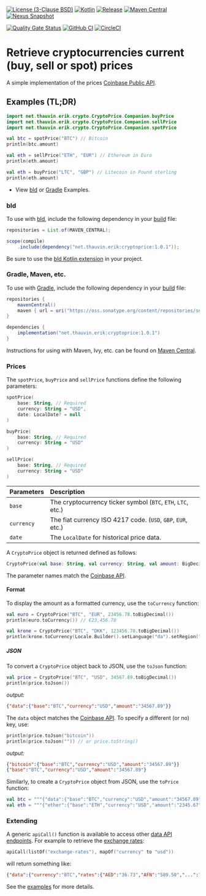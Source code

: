 [![License (3-Clause BSD)](https://img.shields.io/badge/license-BSD%203--Clause-blue.svg?style=flat-square)](https://opensource.org/licenses/BSD-3-Clause)
[![Kotlin](https://img.shields.io/badge/kotlin-1.9.20-7f52ff)](https://kotlinlang.org/)
[![Release](https://img.shields.io/github/release/ethauvin/cryptoprice.svg)](https://github.com/ethauvin/cryptoprice/releases/latest)
[![Maven Central](https://img.shields.io/maven-central/v/net.thauvin.erik/cryptoprice)](https://central.sonatype.com/artifact/net.thauvin.erik/cryptoprice)
[![Nexus Snapshot](https://img.shields.io/nexus/s/net.thauvin.erik/cryptoprice?label=snapshot&server=https%3A%2F%2Foss.sonatype.org%2F)](https://oss.sonatype.org/content/repositories/snapshots/net/thauvin/erik/cryptoprice/)

[![Quality Gate Status](https://sonarcloud.io/api/project_badges/measure?project=ethauvin_cryptoprice&metric=alert_status)](https://sonarcloud.io/dashboard?id=ethauvin_cryptoprice)
[![GitHub CI](https://github.com/ethauvin/cryptoprice/actions/workflows/gradle.yml/badge.svg)](https://github.com/ethauvin/cryptoprice/actions/workflows/gradle.yml)
[![CircleCI](https://circleci.com/gh/ethauvin/cryptoprice/tree/master.svg?style=shield)](https://circleci.com/gh/ethauvin/cryptoprice/tree/master)

# Retrieve cryptocurrencies current (buy, sell or spot) prices

A simple implementation of the prices [Coinbase Public API](https://docs.cloud.coinbase.com/sign-in-with-coinbase/docs/api-prices).

## Examples (TL;DR)

```kotlin
import net.thauvin.erik.crypto.CryptoPrice.Companion.buyPrice
import net.thauvin.erik.crypto.CryptoPrice.Companion.sellPrice
import net.thauvin.erik.crypto.CryptoPrice.Companion.spotPrice

val btc = spotPrice("BTC") // Bitcoin
println(btc.amount)

val eth = sellPrice("ETH", "EUR") // Ethereum in Euro
println(eth.amount)

val eth = buyPrice("LTC", "GBP") // Litecoin in Pound sterling
println(eth.amount)

```
 - View [bld](https://github.com/ethauvin/cryptoprice/blob/master/examples/bld) or [Gradle](https://github.com/ethauvin/cryptoprice/blob/master/examples/gradle) Examples.

### bld

To use with [bld](https://rife2.com/bld), include the following dependency in your [build](https://github.com/ethauvin/cryptoprice/blob/master/examples/bld/src/bld/java/com/example/CryptoPriceExampleBuild.java) file:

```java
repositories = List.of(MAVEN_CENTRAL);

scope(compile)
    .include(dependency("net.thauvin.erik:cryptoprice:1.0.1"));
```
Be sure to use the [bld Kotlin extension](https://github.com/rife2/bld-kotlin) in your project.

### Gradle, Maven, etc.

To use with [Gradle](https://gradle.org/), include the following dependency in your [build](https://github.com/ethauvin/cryptoprice/blob/master/examples/gradle/build.gradle.kts) file:

```gradle
repositories {
    mavenCentral()
    maven { url = uri("https://oss.sonatype.org/content/repositories/snapshots") } // only needed for SNAPSHOT
}

dependencies {
    implementation("net.thauvin.erik:cryptoprice:1.0.1")
}
```

Instructions for using with Maven, Ivy, etc. can be found on [Maven Central](https://central.sonatype.com/artifact/net.thauvin.erik/cryptoprice).

### Prices

The `spotPrice`, `buyPrice` and `sellPrice` functions define the following parameters:

```kotlin
spotPrice(
    base: String, // Required 
    currency: String = "USD",
    date: LocalDate? = null
)

buyPrice(
    base: String, // Required 
    currency: String = "USD"
)

sellPrice(
    base: String, // Required 
    currency: String = "USD"
)
```

Parameters  | Description
:---------- |:------------------------------------------------------------
`base`      | The cryptocurrency ticker symbol (`BTC`, `ETH`, `LTC`, etc.)
`currency`  | The fiat currency ISO 4217 code. (`USD`, `GBP`, `EUR`, etc.)
`date`      | The `LocalDate` for historical price data.

A `CryptoPrice` object is returned defined as follows:

```kotlin
CryptoPrice(val base: String, val currency: String, val amount: BigDecimal)
```
The parameter names match the [Coinbase API](https://docs.cloud.coinbase.com/sign-in-with-coinbase/docs/api-prices).

#### Format

To display the amount as a formatted currency, use the `toCurrency` function:

```kotlin
val euro = CryptoPrice("BTC", "EUR", 23456.78.toBigDecimal())
println(euro.toCurrency()) // €23,456.78

val krone = CryptoPrice("BTC", "DKK", 123456.78.toBigDecimal())
println(krone.toCurrency(Locale.Builder().setLanguage("da").setRegion("DK").build())) // 123.456,78 kr.
```

##### JSON

To convert a `CryptoPrice` object back to JSON, use the `toJson` function:

```kotlin
val price = CryptoPrice("BTC", "USD", 34567.89.toBigDecimal())
println(price.toJson())
```

*output:*

```json
{"data":{"base":"BTC","currency":"USD","amount":"34567.89"}}
```

The `data` object matches the [Coinbase API](https://docs.cloud.coinbase.com/sign-in-with-coinbase/docs/api-prices). To specify a different (or no) key, use:

```kotlin
println(price.toJson("bitcoin"))
println(price.toJson("")) // or price.toString()
```

*output:*

```json
{"bitcoin":{"base":"BTC","currency":"USD","amount":"34567.89"}}
{"base":"BTC","currency":"USD","amount":"34567.89"}
```

Similarly, to create a `CryptoPrice` object from JSON, use the `toPrice` function:

```kotlin
val btc = """{"data":{"base":"BTC","currency":"USD","amount":"34567.89"}}""".toPrice()
val eth = """{"ether":{"base":"ETH","currency":"USD","amount":"2345.67"}}""".toPrice("ether")
```

### Extending

A generic `apiCall()` function is available to access other [data API endpoints](https://docs.cloud.coinbase.com/sign-in-with-coinbase/docs/api-currencies). For example to retrieve the [exchange rates](https://docs.cloud.coinbase.com/sign-in-with-coinbase/docs/api-exchange-rates#get-exchange-rates):

```kotlin
apiCall(listOf("exchange-rates"), mapOf("currency" to "usd"))
```
will return something like:

```json
{"data":{"currency":"BTC","rates":{"AED":"36.73","AFN":"589.50","...":"..."}}}
```

See the [examples](https://github.com/ethauvin/cryptoprice/blob/master/examples/) for more details.
